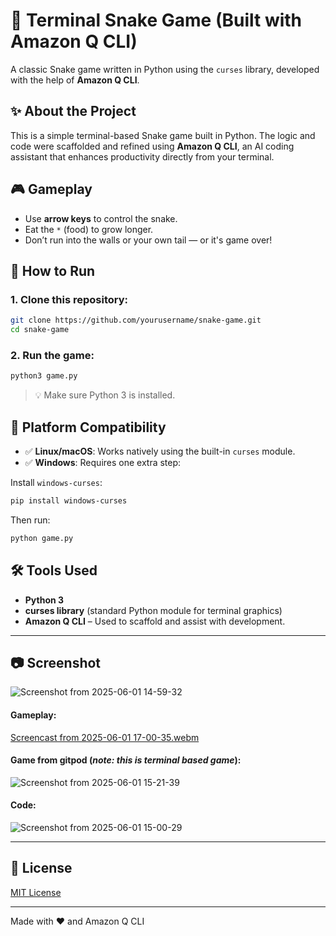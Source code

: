 # 🐍 Terminal Snake Game (Built with Amazon Q CLI)

A classic Snake game written in Python using the `curses` library, developed with the help of **Amazon Q CLI**.

## ✨ About the Project

This is a simple terminal-based Snake game built in Python. The logic and code were scaffolded and refined using **Amazon Q CLI**, an AI coding assistant that enhances productivity directly from your terminal.

## 🎮 Gameplay

- Use **arrow keys** to control the snake.
- Eat the `*` (food) to grow longer.
- Don’t run into the walls or your own tail — or it's game over!

## 🚀 How to Run

### 1. Clone this repository:
```bash
git clone https://github.com/yourusername/snake-game.git
cd snake-game
````

### 2. Run the game:

```bash
python3 game.py
```

> 💡 Make sure Python 3 is installed.

## 🐧 Platform Compatibility

* ✅ **Linux/macOS**: Works natively using the built-in `curses` module.
* ✅ **Windows**: Requires one extra step:

Install `windows-curses`:

```bash
pip install windows-curses
```

Then run:

```bash
python game.py
```

## 🛠️ Tools Used

* **Python 3**
* **curses library** (standard Python module for terminal graphics)
* **Amazon Q CLI** – Used to scaffold and assist with development.

---

## 📷 Screenshot
![Screenshot from 2025-06-01 14-59-32](https://github.com/user-attachments/assets/2ad13a2f-5e5f-40fb-bcb3-b686e0ef3aac)

#### Gameplay:
[Screencast from 2025-06-01 17-00-35.webm](https://github.com/user-attachments/assets/5e87a966-25c5-4b12-9f8a-a679f62d5337)


#### Game from gitpod (_note: this is terminal based game_):

![Screenshot from 2025-06-01 15-21-39](https://github.com/user-attachments/assets/68ecb427-02de-4ab0-bae3-74aff9745f93)


#### Code:
![Screenshot from 2025-06-01 15-00-29](https://github.com/user-attachments/assets/e089e454-516f-45d6-98a2-91ccc643079f)

---

## 📜 License

[MIT License](LICENSE)

---

Made with ❤️ and Amazon Q CLI

